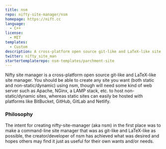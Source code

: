 ```yaml
---
title: nsm
repo: nifty-site-manager/nsm
homepage: https://nift.cc
language:
  - C++
license:
  - MIT
templates:
  - Custom
description: A cross-platform open source git-like and LaTeX-like site manager.
twitter: nifty_site_man
startertemplaterepo: nsm-templates/parchment-site
---
```


Nifty site manager is a cross-platform open source git-like and LaTeX-like site manager. You should be able to create any site you want (both static and non-static/dynamic) using nsm, though will need some kind of web server such as Apache, NGinx, a LAMP stack, etc. to host non-static/dynamic sites, whereas static sites can easily be hosted with platforms like BitBucket, GitHub, GitLab and Netlify. 

### Philosophy

The intent for creating nifty-site-manager (aka nsm) in the first place was to make a command-line site manager that was as git-like and LaTeX-like as possible, the creator/developer of nsm has achieved what was desired and hopes others may find it just as useful for their own wants and/or needs. 

